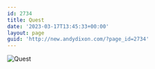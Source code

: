 ```yaml
---
id: 2734
title: Quest
date: '2023-03-17T13:45:33+00:00'
layout: page
guid: 'http://new.andydixon.com/?page_id=2734'
---
```


![Quest](https://i0.wp.com/assets.g8x2.ldn.idrivee2-23.com/posters/Quest%2001.jpg?w=1200&ssl=1 "Quest")